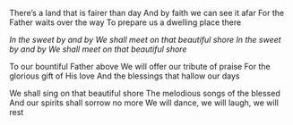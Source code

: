 There’s a land that is fairer than day 
And by faith we can see it afar
For the Father waits over the way 
To prepare us a dwelling place there

*In the sweet by and by*
*We shall meet on that beautiful shore* 
*In the sweet by and by*
*We shall meet on that beautiful shore*

To our bountiful Father above
We will offer our tribute of praise
For the glorious gift of His love
And the blessings that hallow our days

We shall sing on that beautiful shore 
The melodious songs of the blessed
And our spirits shall sorrow no more 
We will dance, we will laugh, we will rest
